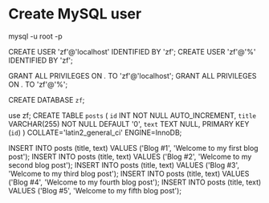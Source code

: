 # Create MySQL user #

mysql -u root -p

CREATE USER 'zf'@'localhost' IDENTIFIED BY 'zf';
CREATE USER 'zf'@'%' IDENTIFIED BY 'zf';

GRANT ALL PRIVILEGES ON *.* TO 'zf'@'localhost';
GRANT ALL PRIVILEGES ON *.* TO 'zf'@'%';

CREATE DATABASE `zf`;

use zf;
CREATE TABLE `posts` (
	`id` INT NOT NULL AUTO_INCREMENT,
	`title` VARCHAR(255) NOT NULL DEFAULT '0',
	`text` TEXT NULL,
	PRIMARY KEY (`id`)
)
COLLATE='latin2_general_ci'
ENGINE=InnoDB;

INSERT INTO posts (title, text) VALUES ('Blog #1', 'Welcome to my first blog post');
INSERT INTO posts (title, text) VALUES ('Blog #2', 'Welcome to my second blog post');
INSERT INTO posts (title, text) VALUES ('Blog #3', 'Welcome to my third blog post');
INSERT INTO posts (title, text) VALUES ('Blog #4', 'Welcome to my fourth blog post');
INSERT INTO posts (title, text) VALUES ('Blog #5', 'Welcome to my fifth blog post');